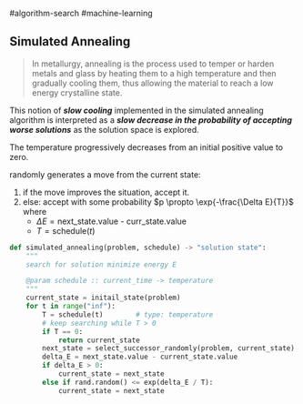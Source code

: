 #algorithm-search #machine-learning

## Simulated Annealing

>In metallurgy, annealing is the process used to temper or harden metals and glass by heating them to a high temperature and then gradually cooling them, thus allowing the material to reach a low energy crystalline state.

This notion of ***slow cooling*** implemented in the simulated annealing algorithm is interpreted as a ***slow decrease in the probability of accepting worse solutions*** as the solution space is explored.

The temperature progressively decreases from an initial positive value to zero.

randomly generates a move from the current state:

1.  if the move improves the situation, accept it.
2.  else: accept with some probability $p \propto \exp{-\frac{\Delta E}{T}}$ where
    -   $\Delta E = \textrm{next\_state.value - curr\_state.value}$
    -   $T = \textrm{schedule}(t)$

```python
def simulated_annealing(problem, schedule) -> "solution state":
	""" 
	search for solution minimize energy E

	@param schedule :: current_time -> temperature 
	"""
	current_state = initail_state(problem)
	for t in range("inf"):
		T = schedule(t)        # type: temperature
		# keep searching while T > 0
		if T == 0:
			return current_state
		next_state = select_successor_randomly(problem, current_state)
		delta_E = next_state.value - current_state.value
		if delta_E > 0:
			current_state = next_state
        else if rand.random() <= exp(delta_E / T):
			current_state = next_state
```